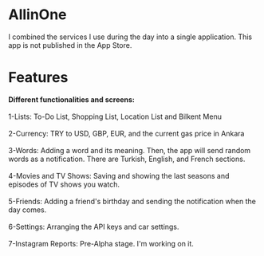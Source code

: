 # AllinOne

I combined the services I use during the day into a single application. This app is not published in the App Store.

# Features
**Different functionalities and screens:** <br/><br/>
1-Lists: To-Do List, Shopping List, Location List and Bilkent Menu <br/><br/>
2-Currency: TRY to USD, GBP, EUR, and the current gas price in Ankara<br/><br/>
3-Words: Adding a word and its meaning. Then, the app will send random words as a notification. There are Turkish, English, and French sections.<br/><br/>
4-Movies and TV Shows: Saving and showing the last seasons and episodes of TV shows you watch.<br/><br/>
5-Friends: Adding a friend's birthday and sending the notification when the day comes.<br/><br/>
6-Settings: Arranging the API keys and car settings.<br/><br/>
7-Instagram Reports: Pre-Alpha stage. I'm working on it.
